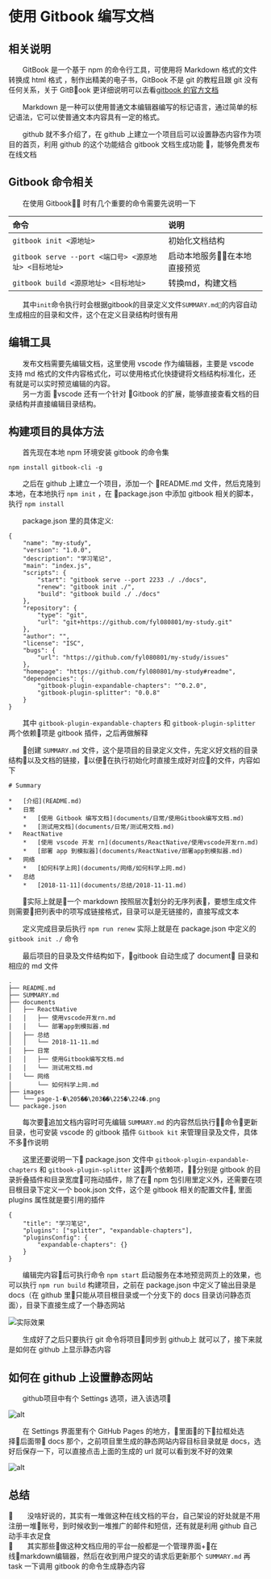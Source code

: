 # 使用 Gitbook 编写文档

## 相关说明

&emsp;&emsp;GitBook 是一个基于 npm 的命令行工具，可使用将 Markdown 格式的文件转换成 html 格式 ，制作出精美的电子书，GitBook 不是 git 的教程且跟 git 没有任何关系，关于 GitBook 更详细说明可以去看[gitbook 的官方文档](https://toolchain.gitbook.com/config.html)

&emsp;&emsp;Markdown 是一种可以使用普通文本编辑器编写的标记语言，通过简单的标记语法，它可以使普通文本内容具有一定的格式。

&emsp;&emsp;github 就不多介绍了，在 github 上建立一个项目后可以设置静态内容作为项目的首页，利用 github 的这个功能结合 gitbook 文档生成功能 ，能够免费发布在线文档

## Gitbook 命令相关

&emsp;&emsp;在使用 Gitbook 时有几个重要的命令需要先说明一下

| 命令                                                  | 说明                         |
| :---------------------------------------------------- | :--------------------------- |
| `gitbook init <源地址>`                               | 初始化文档结构               |
| `gitbook serve --port <端口号> <源原地址> <目标地址>` | 启动本地服务在本地直接预览 |
| `gitbook build <源原地址> <目标地址>`                 | 转换md，构建文档             |
&emsp;&emsp;其中`init`命令执行时会根据gitbook的目录定义文件`SUMMARY.md`的内容自动生成相应的目录和文件，这个在定义目录结构时很有用

## 编辑工具

&emsp;&emsp;发布文档需要先编辑文档，这里使用 vscode 作为编辑器，主要是 vscode 支持 md 格式的文件内容格式化，可以使用格式化快捷键将文档结构标准化，还有就是可以实时预览编辑的内容。  
&emsp;&emsp;另一方面 vscode 还有一个针对 Gitbook 的扩展，能够直接查看文档的目录结构并直接编辑目录结构。

## 构建项目的具体方法

&emsp;&emsp;首先现在本地 npm 环境安装 gitbook 的命令集

    npm install gitbook-cli -g

&emsp;&emsp;之后在 github 上建立一个项目，添加一个 README.md 文件，然后克隆到本地，在本地执行 `npm init` ，在 package.json 中添加 gitbook 相关的脚本，执行 `npm install`

&emsp;&emsp;package.json 里的具体定义:

    {
        "name": "my-study",
        "version": "1.0.0",
        "description": "学习笔记",
        "main": "index.js",
        "scripts": {
            "start": "gitbook serve --port 2233 ./ ./docs",
            "renew": "gitbook init ./",
            "build": "gitbook build ./ ./docs"
        },
        "repository": {
            "type": "git",
            "url": "git+https://github.com/fyl080801/my-study.git"
        },
        "author": "",
        "license": "ISC",
        "bugs": {
            "url": "https://github.com/fyl080801/my-study/issues"
        },
        "homepage": "https://github.com/fyl080801/my-study#readme",
        "dependencies": {
            "gitbook-plugin-expandable-chapters": "^0.2.0",
            "gitbook-plugin-splitter": "0.0.8"
        }
    }

&emsp;&emsp;其中 `gitbook-plugin-expandable-chapters` 和 `gitbook-plugin-splitter` 两个依赖项是 gitbook 插件，之后再做解释  

&emsp;&emsp;创建 `SUMMARY.md` 文件，这个是项目的目录定义文件，先定义好文档的目录结构以及文档的链接，以便在执行初始化时直接生成好对应的文件，内容如下  

    # Summary
    
    *   [介绍](README.md)
    *   日常
        *   [使用 Gitbook 编写文档](documents/日常/使用Gitbook编写文档.md)
        *   [测试用文档](documents/日常/测试用文档.md)
    *   ReactNative
        *   [使用 vscode 开发 rn](documents/ReactNative/使用vscode开发rn.md)
        *   [部署 app 到模拟器](documents/ReactNative/部署app到模拟器.md)
    *   网络
        *   [如何科学上网](documents/网络/如何科学上网.md)
    *   总结
        *   [2018-11-11](documents/总结/2018-11-11.md)

&emsp;&emsp;实际上就是一个 markdown 按照层次划分的无序列表，要想生成文件则需要把列表中的项写成链接格式，目录可以是无链接的，直接写成文本

&emsp;&emsp;定义完成目录后执行 `npm run renew` 实际上就是在 package.json 中定义的 `gitbook init ./` 命令

&emsp;&emsp;最后项目的目录及文件结构如下，gitbook 自动生成了 document 目录和相应的 md 文件

    .
    ├── README.md
    ├── SUMMARY.md
    ├── documents
    │   ├── ReactNative
    │   │   ├── 使用vscode开发rn.md
    │   │   └── 部署app到模拟器.md
    │   ├── 总结
    │   │   └── 2018-11-11.md
    │   ├── 日常
    │   │   ├── 使用Gitbook编写文档.md
    │   │   └── 测试用文档.md
    │   └── 网络
    │       └── 如何科学上网.md
    ├── images
    │   └── page-1-�\205��\203��\225�\224�.png
    └── package.json

&emsp;&emsp;每次要追加文档内容时可先编辑 `SUMMARY.md` 的内容然后执行命令更新目录，也可安装 vscode 的 gitbook 插件 `Gitbook kit` 来管理目录及文件，具体不多作说明  

&emsp;&emsp;这里还要说明一下 package.json 文件中 `gitbook-plugin-expandable-chapters` 和 `gitbook-plugin-splitter` 这两个依赖项，分别是 gitbook 的目录折叠插件和目录宽度可拖动插件，除了在 npm 包引用里定义外，还需要在项目根目录下定义一个 book.json 文件，这个是 gitbook 相关的配置文件, 里面 plugins 属性就是要引用的插件  

    {
        "title": "学习笔记",
        "plugins": ["splitter", "expandable-chapters"],
        "pluginsConfig": {
            "expandable-chapters": {}
        }
    }

&emsp;&emsp;编辑完内容后可执行命令 `npm start` 启动服务在本地预览网页上的效果，也可以执行 `npm run build` 构建项目，之前在 package.json 中定义了输出目录是 docs（在 github 里只能从项目根目录或一个分支下的 docs 目录访问静态页面），目录下直接生成了一个静态网站  

![实际效果](/images/0E60DCA9-8271-4B66-99F5-0E63257FF927.png)  

&emsp;&emsp;生成好了之后只要执行 git 命令将项目同步到 github上 就可以了，接下来就是如何在 github 上显示静态内容

## 如何在 github 上设置静态网站

&emsp;&emsp;github项目中有个 Settings 选项，进入该选项  

![alt](/images/08A761FF-8A57-46EE-8F39-F3F5233F3CAE.png)

&emsp;&emsp;在 Settings 界面里有个 GitHub Pages 的地方，里面的下拉框处选择后面带 docs 那个，之前项目里生成的静态网站内容目标目录就是 docs，选好后保存一下，可以直接点击上面的生成的 url 就可以看到发不好的效果  

![alt](/images/7A595CB5-59C8-420A-80F2-02AD3D301E46.png)  

## 总结

&emsp;&emsp;没啥好说的，其实有一堆做这种在线文档的平台，自己架设的好处就是不用注册一堆账号，到时候收到一堆推广的邮件和短信，还有就是利用 github 自己动手丰衣足食  
&emsp;&emsp;其实那些做这种文档应用的平台一般都是一个管理界面+在线markdown编辑器，然后在收到用户提交的请求后更新那个 `SUMMARY.md` 再 task 一下调用 gitbook 的命令生成静态内容